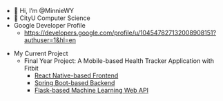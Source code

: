 - 👋 Hi, I’m @MinnieWY
- 🌱 CityU Computer Science 
- Google Developer Profile
  - https://developers.google.com/profile/u/104547827132008908151?authuser=1&hl=en 

* My Current Project
  * Final Year Project: A Mobile-based Health Tracker Application with Fitbit
    * [React Native-based Frontend](https://github.com/MinnieWY/Android-Health-Tracker-Frontend.git)
    * [Spring Boot-based Backend](https://github.com/MinnieWY/Android-Health-Tracker-Backend.git)
    * [Flask-based Machine Learning Web API](https://github.com/MinnieWY/Android-Health-Tracker-Backend.git)

<!---
MinnieWY/MinnieWY is a ✨ special ✨ repository because its `README.md` (this file) appears on your GitHub profile.
You can click the Preview link to take a look at your changes.
--->
